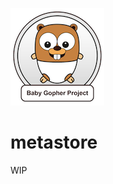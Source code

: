[![baby-gopher](https://raw.githubusercontent.com/drnic/babygopher-site/gh-pages/images/babygopher-badge.png)](http://www.babygopher.org)

# metastore

WIP
